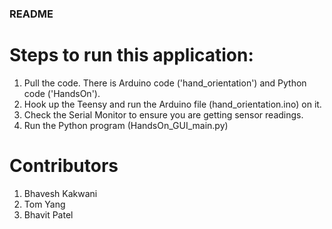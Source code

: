 ### README ###

# Steps to run this application: #
1. Pull the code. There is Arduino code ('hand_orientation') and Python code ('HandsOn').
2. Hook up the Teensy and run the Arduino file (hand_orientation.ino) on it.
3. Check the Serial Monitor to ensure you are getting sensor readings.
4. Run the Python program (HandsOn_GUI_main.py)

# Contributors #

1. Bhavesh Kakwani
2. Tom Yang
3. Bhavit Patel

